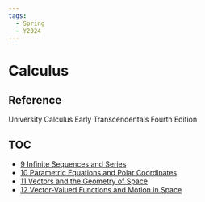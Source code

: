 ```yaml
---
tags:
  - Spring
  - Y2024
---
```


# Calculus

## Reference

University Calculus Early Transcendentals Fourth Edition

## TOC
- [9 Infinite Sequences and Series](9%20Infinite%20Sequences%20and%20Series.md)
- [10 Parametric Equations and Polar Coordinates](10%20Parametric%20Equations%20and%20Polar%20Coordinates.md)
- [11 Vectors and the Geometry of Space](11%20Vectors%20and%20the%20Geometry%20of%20Space.md)
- [12 Vector-Valued Functions and Motion in Space](12%20Vector-Valued%20Functions%20and%20Motion%20in%20Space.md)
